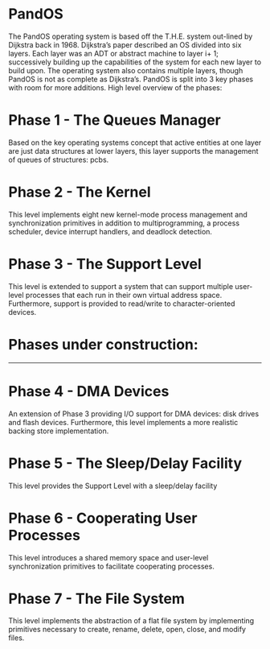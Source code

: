  # PandOS 

The PandOS operating system is based off the T.H.E. system out-lined by Dijkstra back in 1968. Dijkstra’s paper described an OS divided into six layers. Each layer was an ADT or abstract machine to layer i+ 1; successively building up the capabilities of the system for each new layer to build upon. The operating system also contains multiple layers, though PandOS is not as complete as Dijkstra’s. PandOS is split into 3 key phases with room for more additions.  High level overview of the phases: 

# Phase 1 - The Queues Manager
Based on the key operating systems concept that active entities at one layer are just data structures at lower layers, this layer supports the management of queues of structures: pcbs.  

# Phase 2 - The Kernel 
This level implements eight new kernel-mode process management and synchronization primitives in addition to multiprogramming, a process scheduler, device interrupt handlers, and deadlock detection.  

# Phase 3 - The Support Level 
This level is extended to support a system that can support multiple user-level processes that each run in their own virtual address space. Furthermore, support is provided to read/write to character-oriented devices.  


# Phases under construction:
-------------------------------------- 

# Phase 4 - DMA Devices 
An extension of Phase 3 providing I/O support for DMA devices: disk drives and flash devices. Furthermore, this level implements a more realistic backing store implementation.  

# Phase 5 - The Sleep/Delay Facility 
This level provides the Support Level with a sleep/delay facility

# Phase 6 - Cooperating User Processes 
This level introduces a shared memory space and user-level synchronization primitives to facilitate cooperating processes. 

# Phase 7 - The File System 
This level implements the abstraction of a flat file system by implementing primitives necessary to create, rename, delete, open, close, and modify files.
